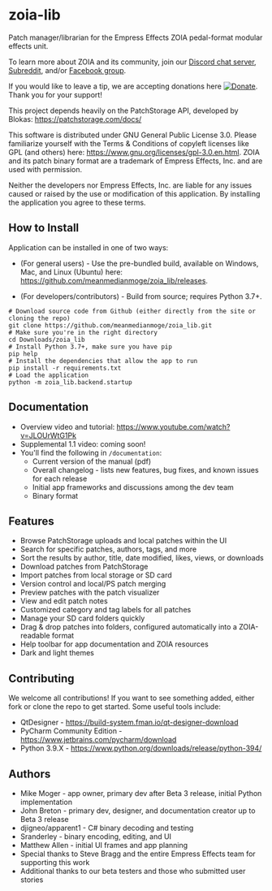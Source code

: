 # zoia-lib
Patch manager/librarian for the Empress Effects ZOIA pedal-format modular effects unit.

To learn more about ZOIA and its community, join our [Discord chat server](https://discordapp.com/invite/HG5GesY),
[Subreddit](https://reddit.com/r/zoia), and/or [Facebook group](https://facebook.com/groups/EmpressZOIAUsers).

If you would like to leave a tip, we are accepting donations here
[![Donate](https://img.shields.io/badge/Donate-PayPal-blue.svg)](https://www.paypal.com/cgi-bin/webscr?cmd=_donations&business=UUQ3SW5VMV3X4&currency_code=USD&source=url).
Thank you for your support!

This project depends heavily on the PatchStorage API, developed by Blokas: https://patchstorage.com/docs/

This software is distributed under GNU General Public License 3.0.
Please familiarize yourself with the Terms & Conditions of copyleft licenses like GPL (and others) here:
https://www.gnu.org/licenses/gpl-3.0.en.html.
ZOIA and its patch binary format are a trademark of Empress Effects, Inc. and are used with permission.

Neither the developers nor Empress Effects, Inc. are liable for any issues caused or raised by the use or
modification of this application. By installing the application you agree to these terms.

## How to Install
Application can be installed in one of two ways:
- (For general users) - Use the pre-bundled build, available on Windows, Mac, and Linux (Ubuntu) here:
https://github.com/meanmedianmoge/zoia_lib/releases.

- (For developers/contributors) - Build from source; requires Python 3.7+.
```
# Download source code from Github (either directly from the site or cloning the repo)
git clone https://github.com/meanmedianmoge/zoia_lib.git
# Make sure you're in the right directory
cd Downloads/zoia_lib
# Install Python 3.7+, make sure you have pip
pip help
# Install the dependencies that allow the app to run
pip install -r requirements.txt
# Load the application
python -m zoia_lib.backend.startup
```

## Documentation
- Overview video and tutorial: https://www.youtube.com/watch?v=JLOUrWtG1Pk
- Supplemental 1.1 video: coming soon!
- You'll find the following in `/documentation`: <br>
    - Current version of the manual (pdf)
    - Overall changelog - lists new features, bug fixes, and known issues for each release
    - Initial app frameworks and discussions among the dev team
    - Binary format

## Features
- Browse PatchStorage uploads and local patches within the UI
- Search for specific patches, authors, tags, and more
- Sort the results by author, title, date modified, likes, views, or downloads
- Download patches from PatchStorage
- Import patches from local storage or SD card
- Version control and local/PS patch merging
- Preview patches with the patch visualizer
- View and edit patch notes
- Customized category and tag labels for all patches
- Manage your SD card folders quickly
- Drag & drop patches into folders, configured automatically into a ZOIA-readable format
- Help toolbar for app documentation and ZOIA resources
- Dark and light themes

## Contributing
We welcome all contributions! If you want to see something added, 
either fork or clone the repo to get started. Some useful tools include:
- QtDesigner - https://build-system.fman.io/qt-designer-download
- PyCharm Community Edition - https://www.jetbrains.com/pycharm/download
- Python 3.9.X - https://www.python.org/downloads/release/python-394/

## Authors
- Mike Moger - app owner, primary dev after Beta 3 release, initial Python implementation
- John Breton - primary dev, designer, and documentation creator up to Beta 3 release
- djigneo/apparent1 - C# binary decoding and testing
- Sranderley - binary encoding, editing, and UI
- Matthew Allen - initial UI frames and app planning
- Special thanks to Steve Bragg and the entire Empress Effects team for supporting this work
- Additional thanks to our beta testers and those who submitted user stories
